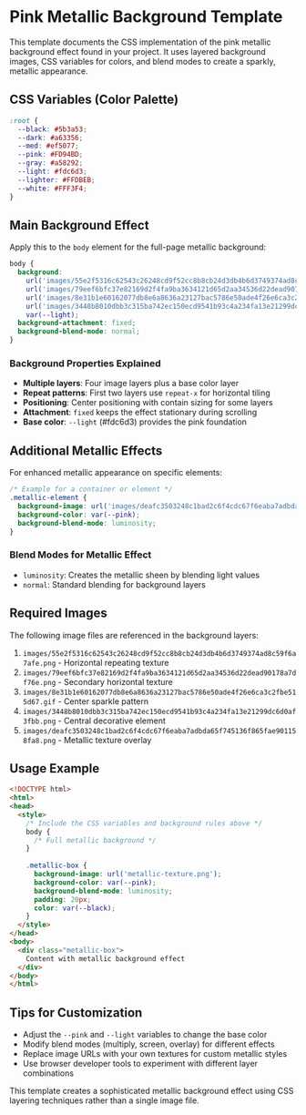 # Pink Metallic Background Template

This template documents the CSS implementation of the pink metallic background effect found in your project. It uses layered background images, CSS variables for colors, and blend modes to create a sparkly, metallic appearance.

## CSS Variables (Color Palette)

```css
:root {
  --black: #5b3a53;
  --dark: #a63356;
  --med: #ef5077;
  --pink: #FD94BD;
  --gray: #a58292;
  --light: #fdc6d3;
  --lighter: #FFDBEB;
  --white: #FFF3F4;
}
```

## Main Background Effect

Apply this to the `body` element for the full-page metallic background:

```css
body {
  background: 
    url('images/55e2f5316c62543c26248cd9f52cc8b8cb24d3db4b6d3749374ad8c59f6a7afe.png') repeat-x,
    url('images/79eef6bfc37e82169d2f4fa9ba3634121d65d2aa34536d22dead90178a7df76e.png') repeat-x,
    url('images/8e31b1e60162077db8e6a8636a23127bac5786e50ade4f26e6ca3c2fbe515d67.gif') center/5px,
    url('images/3448b8010dbb3c315ba742ec150ecd9541b93c4a234fa13e21299dc6d0af3fbb.png') center/contain,
    var(--light);
  background-attachment: fixed;
  background-blend-mode: normal;
}
```

### Background Properties Explained
- **Multiple layers**: Four image layers plus a base color layer
- **Repeat patterns**: First two layers use `repeat-x` for horizontal tiling
- **Positioning**: Center positioning with contain sizing for some layers
- **Attachment**: `fixed` keeps the effect stationary during scrolling
- **Base color**: `--light` (#fdc6d3) provides the pink foundation

## Additional Metallic Effects

For enhanced metallic appearance on specific elements:

```css
/* Example for a container or element */
.metallic-element {
  background-image: url('images/deafc3503248c1bad2c6f4cdc67f6eaba7adbda65f745136f865fae901158fa8.png');
  background-color: var(--pink);
  background-blend-mode: luminosity;
}
```

### Blend Modes for Metallic Effect
- `luminosity`: Creates the metallic sheen by blending light values
- `normal`: Standard blending for background layers

## Required Images

The following image files are referenced in the background layers:

1. `images/55e2f5316c62543c26248cd9f52cc8b8cb24d3db4b6d3749374ad8c59f6a7afe.png` - Horizontal repeating texture
2. `images/79eef6bfc37e82169d2f4fa9ba3634121d65d2aa34536d22dead90178a7df76e.png` - Secondary horizontal texture  
3. `images/8e31b1e60162077db8e6a8636a23127bac5786e50ade4f26e6ca3c2fbe515d67.gif` - Center sparkle pattern
4. `images/3448b8010dbb3c315ba742ec150ecd9541b93c4a234fa13e21299dc6d0af3fbb.png` - Central decorative element
5. `images/deafc3503248c1bad2c6f4cdc67f6eaba7adbda65f745136f865fae901158fa8.png` - Metallic texture overlay

## Usage Example

```html
<!DOCTYPE html>
<html>
<head>
  <style>
    /* Include the CSS variables and background rules above */
    body {
      /* Full metallic background */
    }
    
    .metallic-box {
      background-image: url('metallic-texture.png');
      background-color: var(--pink);
      background-blend-mode: luminosity;
      padding: 20px;
      color: var(--black);
    }
  </style>
</head>
<body>
  <div class="metallic-box">
    Content with metallic background effect
  </div>
</body>
</html>
```

## Tips for Customization
- Adjust the `--pink` and `--light` variables to change the base color
- Modify blend modes (multiply, screen, overlay) for different effects
- Replace image URLs with your own textures for custom metallic styles
- Use browser developer tools to experiment with different layer combinations

This template creates a sophisticated metallic background effect using CSS layering techniques rather than a single image file.